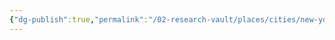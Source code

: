 ```yaml
---
{"dg-publish":true,"permalink":"/02-research-vault/places/cities/new-york-city/","created":"2025-08-19T22:00:27.000-04:00","updated":"2025-08-20T01:47:52.000-04:00"}
---
```


